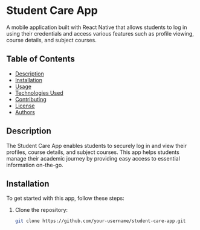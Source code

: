 # Student Care App

A mobile application built with React Native that allows students to log in using their credentials and access various features such as profile viewing, course details, and subject courses.

## Table of Contents

- [Description](#description)
- [Installation](#installation)
- [Usage](#usage)
- [Technologies Used](#technologies-used)
- [Contributing](#contributing)
- [License](#license)
- [Authors](#authors)

## Description

The Student Care App enables students to securely log in and view their profiles, course details, and subject courses. This app helps students manage their academic journey by providing easy access to essential information on-the-go.

## Installation

To get started with this app, follow these steps:

1. Clone the repository:
   ```bash
   git clone https://github.com/your-username/student-care-app.git
